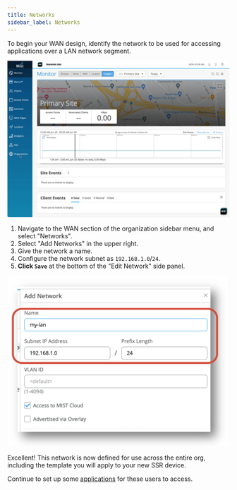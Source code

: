 ```yaml
---
title: Networks
sidebar_label: Networks
---
```


To begin your WAN design, identify the network to be used for accessing applications over a LAN network segment.

![Add network](/img/intro_wa_quickstart_1.gif)

1. Navigate to the WAN section of the organization sidebar menu, and select "Networks".
2. Select "Add Networks" in the upper right.
3. Give the network a name.
4. Configure the network subnet as `192.168.1.0`/`24`.
5. **Click `Save`** at the bottom of the "Edit Network" side panel.

<img src="/img/intro_wa_quickstart_2.png" alt="Configure network" width="500"/>

Excellent! This network is now defined for use across the entire org, including the template you will apply to your new SSR device.

Continue to set up some [applications](intro_wa_quickstart_2_apps.md) for these users to access.
